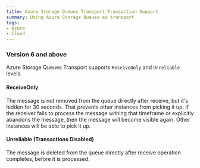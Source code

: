 ```yaml
---
title: Azure Storage Queues Transport Transaction Support
summary: Using Azure Storage Queues as transport
tags:
- Azure
- Cloud
---
```



### Version 6 and above

Azure Storage Queues Transport supports `ReceiveOnly` and `Unreliable` levels.


#### ReceiveOnly

The message is not removed from the queue directly after receive, but it's hidden for 30 seconds. That prevents other instances from picking it up. If the receiver fails to process the message withing that timeframe or explicitly abandons the message, then the message will become visible again. Other instances will be able to pick it up.


#### Unreliable (Transactions Disabled)

The message is deleted from the queue directly after receive operation completes, before it is processed.
